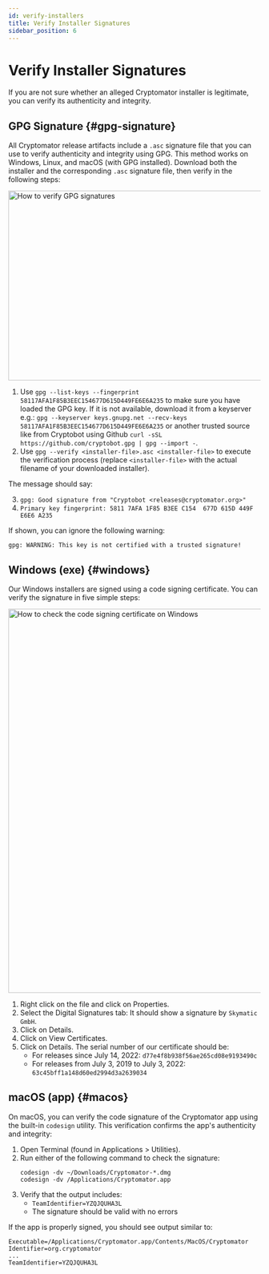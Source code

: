 ```yaml
---
id: verify-installers
title: Verify Installer Signatures
sidebar_position: 6
---
```


# Verify Installer Signatures

If you are not sure whether an alleged Cryptomator installer is legitimate, you can verify its authenticity and integrity.

## GPG Signature {#gpg-signature}

All Cryptomator release artifacts include a `.asc` signature file that you can use to verify authenticity and integrity using GPG. This method works on Windows, Linux, and macOS (with GPG installed). Download both the installer and the corresponding `.asc` signature file, then verify in the following steps:

<Image src="/img/security/verify-gpg-signature.png" alt="How to verify GPG signatures" width="1272" height="379" />

1. Use `gpg --list-keys --fingerprint 58117AFA1F85B3EEC154677D615D449FE6E6A235` to make sure you have loaded the GPG key. If it is not available, download it from a keyserver e.g.: `gpg --keyserver keys.gnupg.net --recv-keys 58117AFA1F85B3EEC154677D615D449FE6E6A235` or another trusted source like from Cryptobot using Github `curl -sSL https://github.com/cryptobot.gpg | gpg --import -`.
2. Use `gpg --verify <installer-file>.asc <installer-file>` to execute the verification process (replace `<installer-file>` with the actual filename of your downloaded installer).

The message should say:

3. `gpg: Good signature from "Cryptobot <releases@cryptomator.org>"`
4. `Primary key fingerprint: 5811 7AFA 1F85 B3EE C154  677D 615D 449F E6E6 A235`

If shown, you can ignore the following warning:

`gpg: WARNING: This key is not certified with a trusted signature!`

## Windows (exe) {#windows}

Our Windows installers are signed using a code signing certificate. You can verify the signature in five simple steps:

<Image src="/img/security/verify-win-installer.png" srcset=" /img/security/verify-win-installer 1x, /img/security/verify-win-installer@2x.png 2x" alt="How to check the code signing certificate on Windows" width="1316" height="767" />

1. Right click on the file and click on Properties.
2. Select the Digital Signatures tab: It should show a signature by `Skymatic GmbH`.
3. Click on Details.
4. Click on View Certificates.
5. Click on Details. The serial number of our certificate should be:
   - For releases since July 14, 2022: `d77e4f8b938f56ae265cd08e9193490c`
   - For releases from July 3, 2019 to July 3, 2022: `63c45bff1a148d60ed2994d3a2639034`

## macOS (app) {#macos}

On macOS, you can verify the code signature of the Cryptomator app using the built-in `codesign` utility. This verification confirms the app's authenticity and integrity:

1. Open Terminal (found in Applications > Utilities).
2. Run either of the following command to check the signature:
   ```
   codesign -dv ~/Downloads/Cryptomator-*.dmg
   codesign -dv /Applications/Cryptomator.app
   ```
3. Verify that the output includes:
   - `TeamIdentifier=YZQJQUHA3L`
   - The signature should be valid with no errors

If the app is properly signed, you should see output similar to:
```
Executable=/Applications/Cryptomator.app/Contents/MacOS/Cryptomator
Identifier=org.cryptomator
...
TeamIdentifier=YZQJQUHA3L
```
